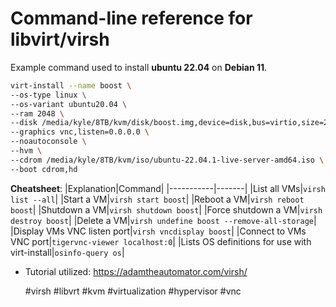 # Command-line reference for libvirt/virsh

Example command used to install **ubuntu 22.04** on **Debian 11**.

```sh
virt-install --name boost \     
--os-type linux \
--os-variant ubuntu20.04 \
--ram 2048 \
--disk /media/kyle/8TB/kvm/disk/boost.img,device=disk,bus=virtio,size=20,format=qcow2 \
--graphics vnc,listen=0.0.0.0 \
--noautoconsole \
--hvm \
--cdrom /media/kyle/8TB/kvm/iso/ubuntu-22.04.1-live-server-amd64.iso \
--boot cdrom,hd
```

**Cheatsheet**:
|Explanation|Command|
|-----------|-------|
|List all VMs|`virsh list --all`|
|Start a VM|`virsh start boost`|
|Reboot a VM|`virsh reboot boost`|
|Shutdown a VM|`virsh shutdown boost`|
|Force shutdown a VM|`virsh destroy boost`|
|Delete a VM|`virsh undefine boost --remove-all-storage`|
|Display VMs VNC listen port|`virsh vncdisplay boost`|
|Connect to VMs VNC port|`tigervnc-viewer localhost:0`|
|Lists OS definitions for use with virt-install|`osinfo-query os`|

* Tutorial utilized: <https://adamtheautomator.com/virsh/>

    #virsh #libvrt #kvm #virtualization #hypervisor #vnc
